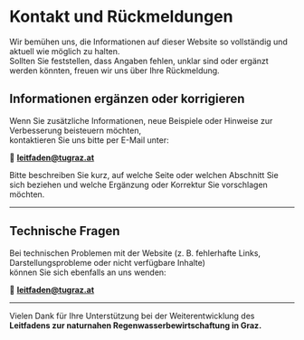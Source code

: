 # Kontakt und Rückmeldungen

Wir bemühen uns, die Informationen auf dieser Website so vollständig und aktuell wie möglich zu halten.  
Sollten Sie feststellen, dass Angaben fehlen, unklar sind oder ergänzt werden könnten, freuen wir uns über Ihre Rückmeldung.

## Informationen ergänzen oder korrigieren

Wenn Sie zusätzliche Informationen, neue Beispiele oder Hinweise zur Verbesserung beisteuern möchten,  
kontaktieren Sie uns bitte per E-Mail unter:

📧 **[leitfaden@tugraz.at](mailto:leitfaden@tugraz.at)**

Bitte beschreiben Sie kurz, auf welche Seite oder welchen Abschnitt Sie sich beziehen und welche Ergänzung oder Korrektur Sie vorschlagen möchten.

---

## Technische Fragen

Bei technischen Problemen mit der Website (z. B. fehlerhafte Links, Darstellungsprobleme oder nicht verfügbare Inhalte)  
können Sie sich ebenfalls an uns wenden:

📧 **[leitfaden@tugraz.at](mailto:leitfaden@tugraz.at)**

---

Vielen Dank für Ihre Unterstützung bei der Weiterentwicklung des  
**Leitfadens zur naturnahen Regenwasserbewirtschaftung in Graz.**
